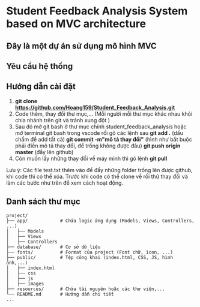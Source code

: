 # Student Feedback Analysis System based on MVC architecture 

Đây là một dự án sử dụng mô hình **MVC**
---

## Yêu cầu hệ thống

## Hướng dẫn cài đặt
1. **git clone https://github.com/Hoang159/Student_Feedback_Analysis.git**
2. Code thêm, thay đổi thư mục,... (Mỗi người mỗi thư mục khác nhau khỏi chia nhánh trên git và tránh xung đột )
3. Sau đó mở git bash ở thư mục chính student_feedback_analysis hoặc mở terminal git bash trong vscode rồi gõ các lệnh sau 
**git add .** (dấu chấm để add tất cả)
**git commit -m"mô tả thay đổi"** (hình như bắt buộc phải điền mô tả thay đổi, để trống không được đâu)
**git push origin master** (đẩy lên github)
4. Còn muốn lấy những thay đổi về máy mình thì gõ lệnh **git pull**

Lưu ý: Các file test.txt thêm vào để đẩy những folder trống lên được github, khi code thì có thể xóa. Trước khi code có thể clone về rồi thử thay đổi và làm các bước như trên để xem cách hoạt động.

## Danh sách thư mục
```
project/
├── app/            # Chứa logic ứng dụng (Models, Views, Controllers, ...)
│   ├── Models      
│   ├── Views       
│   ├── Controllers 
├── database/       # Cơ sở dữ liệu
├── fonts/          # Format của project (Font chữ, icon, ...)
├── public/         # Tệp công khai (index.html, CSS, JS, hình ảnh,...)
│   ├── index.html  
│   ├── css         
│   ├── js          
│   ├── images      
├── resources/      # Chứa tài nguyên hoặc các thư viện,...
└── README.md       # Hướng dẫn chi tiết
...
```